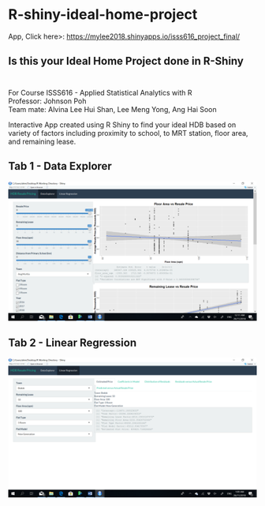 # R-shiny-ideal-home-project

App, Click here>: https://mylee2018.shinyapps.io/isss616_project_final/

## Is this your Ideal Home Project done in R-Shiny<br><br>

For Course ISSS616 - Applied Statistical Analytics with R<br>
Professor: Johnson Poh<br>
Team mate: Alvina Lee Hui Shan, Lee Meng Yong, Ang Hai Soon<br>

Interactive App created using R Shiny to find your ideal HDB based on variety of factors including proximity to school, to MRT station, floor area, and remaining lease. 

## Tab 1 - Data Explorer
![Data Explorer](https://github.com/mylee16/R-shiny-ideal-home-project/blob/master/Data/R-Shiny%20tab%201%20-%20Data%20Explorer.png)

## Tab 2 - Linear Regression
![Test Image 7](https://github.com/mylee16/R-shiny-ideal-home-project/blob/master/Data/R-Shiny%20tab%202%20-%20Linear%20Regression.png)


